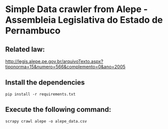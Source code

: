 # Simple Data crawler from Alepe - Assembleia Legislativa do Estado de Pernambuco

## Related law:
http://legis.alepe.pe.gov.br/arquivoTexto.aspx?tiponorma=15&numero=566&complemento=0&ano=2005

## Install the dependencies
`pip install -r requirements.txt`

## Execute the following command:
`scrapy crawl alepe -o alepe_data.csv`
